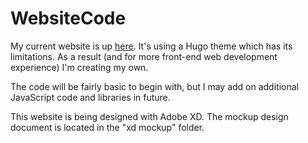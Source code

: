 # WebsiteCode
My current website is up [here](https://tylerdevops.com). It's using a Hugo theme which has its limitations. As a result (and for more front-end web development experience) I'm creating my own.

The code will be fairly basic to begin with, but I may add on additional JavaScript code and libraries in future.

This website is being designed with Adobe XD. The mockup design document is located in the "xd mockup" folder.
